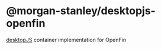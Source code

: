 # @morgan-stanley/desktopjs-openfin

[desktopJS](https://github.com/MorganStanley/desktopJS) container implementation for OpenFin

